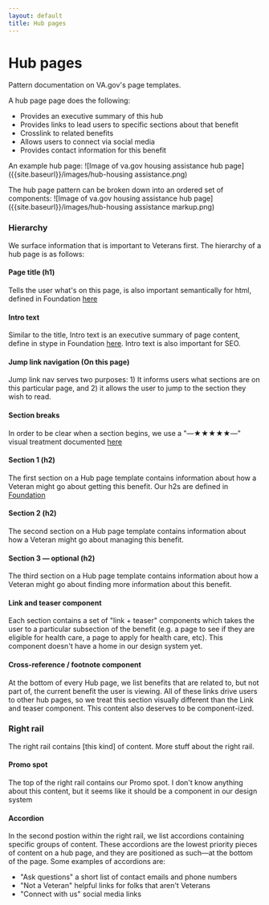 ```yaml
---
layout: default
title: Hub pages
---
```


# Hub pages

Pattern documentation on VA.gov's page templates.

A hub page page does the following:
- Provides an executive summary of this hub
- Provides links to lead users to specific sections about that benefit
- Crosslink to related benefits
- Allows users to connect via social media
- Provides contact information for this benefit

An example hub page:
![Image of va.gov housing assistance hub page]({{site.baseurl}}/images/hub-housing assistance.png)

The hub page pattern can be broken down into an ordered set of components:
![Image of va.gov housing assistance hub page]({{site.baseurl}}/images/hub-housing assistance markup.png)

### Hierarchy
We surface information that is important to Veterans first. The hierarchy of a hub page is as follows:

#### Page title (h1)
Tells the user what's on this page, is also important semantically for html, defined in Foundation [here](https://design.va.gov/design/typography.html#headings)
#### Intro text
Similar to the title, Intro text is an executive summary of page content, define in stype in Foundation [here](https://design.va.gov/design/typography.html#paragraphs). Intro text is also important for SEO.

#### Jump link navigation (On this page)
Jump link nav serves two purposes: 1) It informs users what sections are on this particular page, and 2) it allows the user to jump to the section they wish to read.

#### Section breaks
In order to be clear when a section begins, we use a "—★★★★★—" visual treatment documented [here](https://design.va.gov/components/horizontal-rules)

#### Section 1 (h2)
The first section on a Hub page template contains information about how a Veteran might go about getting this benefit. Our h2s are defined in [Foundation](https://design.va.gov/design/typography.html#headings)

#### Section 2 (h2)
The second section on a Hub page template contains information about how a Veteran might go about managing this benefit.

#### Section 3 — optional (h2)
The third section on a Hub page template contains information about how a Veteran might go about finding more information about this benefit.

#### Link and teaser component
Each section contains a set of "link + teaser" components which takes the user to a particular subsection of the benefit (e.g. a page to see if they are eligible for health care, a page to apply for health care, etc). This component doesn't have a home in our design system yet.

#### Cross-reference / footnote component
At the bottom of every Hub page, we list benefits that are related to, but not part of, the current benefit the user is viewing. All of these links drive users to other hub pages, so we treat this section visually different than the Link and teaser component. This content also deserves to be component-ized.

### Right rail
The right rail contains [this kind] of content. More stuff about the right rail.

#### Promo spot
The top of the right rail contains our Promo spot. I don't know anything about this content, but it seems like it should be a component in our design system

#### Accordion
In the second postion within the right rail, we list accordions containing specific groups of content. These accordions are the lowest priority pieces of content on a hub page, and they are positioned as such—at the bottom of the page. Some examples of accordions are:
* "Ask questions" a short list of contact emails and phone numbers
* "Not a Veteran" helpful links for folks that aren't Veterans
* "Connect with us" social media links
